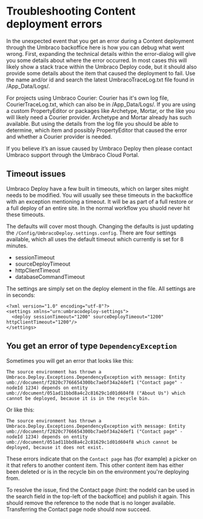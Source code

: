 # Troubleshooting Content deployment errors

In the unexpected event that you get an error during a Content deployment through the Umbraco backoffice here is how you can debug what went wrong.
First, expanding the technical details within the error-dialog will give you some details about where the error occurred. In most cases this will likely show a stack trace within the Umbraco Deploy code, but it should also provide some details about the item that caused the deployment to fail. Use the name and/or id and search the latest UmbracoTraceLog.txt file found in /App_Data/Logs/.

For projects using Umbraco Courier: Courier has it's own log file, CourierTraceLog.txt, which can also be in /App_Data/Logs/. If you are using a custom PropertyEditor or packages like Archetype, Mortar, or the like you will likely need a Courier provider. Archetype and Mortar already has such available. But using the details from the log file you should be able to determine, which item and possibly PropertyEditor that caused the error and whether a Courier provider is needed.

If you believe it’s an issue caused by Umbraco Deploy then please contact Umbraco support through the Umbraco Cloud Portal.

## Timeout issues
Umbraco Deploy have a few built in timeouts, which on larger sites might needs to be modified. You will usually see these timeouts in the backoffice with an exception mentioning a timeout. It will be as part of a full restore or a full deploy of an entire site. In the normal workflow you shuold never hit these timeouts.

The defaults will cover most though. Changing the defaults is just updating the `/Config/UmbracoDeploy.settings.config`. There are four settings available, which all uses the default timeout which currently is set for 8 minutes.
- sessionTimeout
- sourceDeployTimeout
- httpClientTimeout
- databaseCommandTimeout

The settings are simply set on the deploy element in the file. All settings are in seconds:

    <?xml version="1.0" encoding="utf-8"?>
    <settings xmlns="urn:umbracodeploy-settings">
      <deploy sessionTimeout="1200" sourceDeployTimeout="1200" httpClientTimeout="1200"/>
    </settings>



## You get an error of type `DependencyException`

Sometimes you will get an error that looks like this:

    The source environment has thrown a Umbraco.Deploy.Exceptions.DependencyException with message: Entity umb://document/f2820c7766654300bc7aebf34a24def1 ("Contact page" - nodeId 1234) depends on entity umb://document/051ad11bbd8a4c2c81629c1d01d604f8 ("About Us") which cannot be deployed, because it is in the recycle bin.

Or like this:

    The source environment has thrown a Umbraco.Deploy.Exceptions.DependencyException with message: Entity umb://document/f2820c7766654300bc7aebf34a24def1 ("Contact page" - nodeId 1234) depends on entity umb://document/051ad11bbd8a4c2c81629c1d01d604f8 which cannot be deployed, because it does not exist.

These errors indicate that on the `Contact page` has (for example) a picker on it that refers to another content item. This other content item has either been deleted or is in the recycle bin on the environment you're deploying from.

To resolve the issue, find the Contact page (hint: the nodeId can be used in the search field in the top-left of the backoffice) and publish it again. This should remove the reference to the node that is no longer available. Transferring the Contact page node should now succeed.
